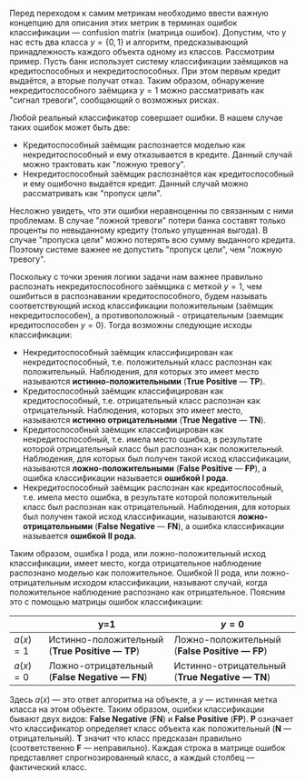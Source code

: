 Перед переходом к самим метрикам необходимо ввести важную концепцию для описания этих метрик в терминах ошибок классификации — confusion matrix (матрица ошибок). Допустим, что у нас есть два класса $y=\{0,1\}$ и алгоритм, предсказывающий принадлежность каждого объекта одному из классов. Рассмотрим пример. Пусть банк использует систему классификации заёмщиков на кредитоспособных и некредитоспособных. При этом первым кредит выдаётся, а вторые получат отказ. Таким образом, обнаружение некредитоспособного заёмщика $y=1$ можно рассматривать как "сигнал тревоги", сообщающий о возможных рисках.

Любой реальный классификатор совершает ошибки. В нашем случае таких ошибок может быть две:

- Кредитоспособный заёмщик распознается моделью как некредитоспособный и ему отказывается в кредите. Данный случай можно трактовать как "ложную тревогу".
- Некредитоспособный заёмщик распознаётся как кредитоспособный и ему ошибочно выдаётся кредит. Данный случай можно рассматривать как "пропуск цели".

Несложно увидеть, что эти ошибки неравноценны по связанным с ними проблемам. В случае "ложной тревоги" потери банка составят только проценты по невыданному кредиту (только упущенная выгода). В случае "пропуска цели" можно потерять всю сумму выданного кредита. Поэтому системе важнее не допустить "пропуск цели", чем "ложную тревогу".

Поскольку с точки зрения логики задачи нам важнее правильно распознать некредитоспособного заёмщика с меткой $y=1,$ чем ошибиться в распознавании кредитоспособного, будем называть соответствующий исход классификации положительным (заёмщик некредитоспособен), а противоположный - отрицательным (заемщик кредитоспособен $y=0$). Тогда возможны следующие исходы классификации:

- Некредитоспособный заёмщик классифицирован как некредитоспособный, т.е. положительный класс распознан как положительный. Наблюдения, для которых это имеет место называются **истинно-положительными** (**True Positive** — **TP**).
- Кредитоспособный заёмщик классифицирован как кредитоспособный, т.е. отрицательный класс распознан как отрицательный. Наблюдения, которых это имеет место, называются **истинно отрицательными** (**True Negative** — **TN**).
- Кредитоспособный заёмщик классифицирован как некредитоспособный, т.е. имела место ошибка, в результате которой отрицательный класс был распознан как положительный. Наблюдения, для которых был получен такой исход классификации, называются **ложно-положительными** (**False Positive** — **FP**), а ошибка классификации называется **ошибкой I рода**.
- Некредитоспособный заёмщик распознан как кредитоспособный, т.е. имела место ошибка, в результате которой положительный класс был распознан как отрицательный. Наблюдения, для которых был получен такой исход классификации, называются **ложно-отрицательными** (**False Negative** — **FN**), а ошибка классификации называется **ошибкой II рода**.

Таким образом, ошибка I рода, или ложно-положительный исход классификации, имеет место, когда отрицательное наблюдение распознано моделью как положительное. Ошибкой II рода, или ложно-отрицательным исходом классификации, называют случай, когда положительное наблюдение распознано как отрицательное. Поясним это с помощью матрицы ошибок классификации:

|          | y=1                                            | $y=0$                                          |
| -------- | ---------------------------------------------- | ---------------------------------------------- |
| $a(x)=1$ | Истинно-положительный (**True Positive — TP**) | Ложно-положительный (**False Positive — FP**)  |
| $a(x)=0$ | Ложно-отрицательный (**False Negative — FN**)  | Истинно-отрицательный (**True Negative — TN**) |


Здесь $a(x)$ — это ответ алгоритма на объекте, а $y$ — истинная метка класса на этом объекте. Таким образом, ошибки классификации бывают двух видов: **False Negative** (**FN**) и **False Positive** (**FP**). **P** означает что классификатор определяет класс объекта как положительный (**N** — отрицательный). **T** значит что класс предсказан правильно (соответственно **F** — неправильно). Каждая строка в матрице ошибок представляет спрогнозированный класс, а каждый столбец — фактический класс.

